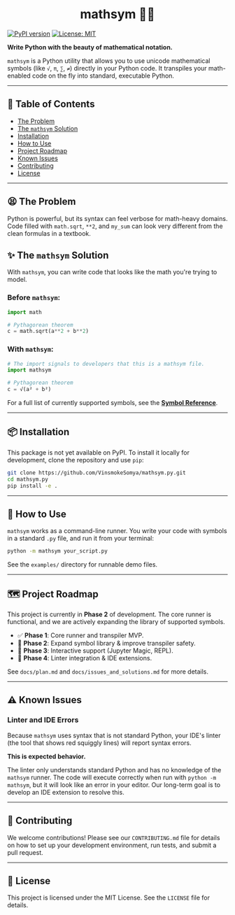 <div align="center">
  <h1 style="border-bottom: none;">
    mathsym 🐍✨
  </h1>
</div>



[![PyPI version](https://badge.fury.io/py/mathsym.svg)](https://badge.fury.io/py/mathsym)
[![License: MIT](https://img.shields.io/badge/License-MIT-yellow.svg)](https://opensource.org/licenses/MIT)

**Write Python with the beauty of mathematical notation.**

`mathsym` is a Python utility that allows you to use unicode mathematical symbols (like `√`, `π`, `∑`, `≠`) directly in your Python code. It transpiles your math-enabled code on the fly into standard, executable Python.

---

## 📖 Table of Contents
- [The Problem](#-the-problem)
- [The `mathsym` Solution](#-the-mathsym-solution)
- [Installation](#-installation)
- [How to Use](#-how-to-use)
- [Project Roadmap](#-project-roadmap)
- [Known Issues](#-known-issues)
- [Contributing](#-contributing)
- [License](#-license)

---

## 😫 The Problem
Python is powerful, but its syntax can feel verbose for math-heavy domains. Code filled with `math.sqrt`, `**2`, and `my_sum` can look very different from the clean formulas in a textbook.

## ✨ The `mathsym` Solution
With `mathsym`, you can write code that looks like the math you're trying to model.

### Before `mathsym`:
```python
import math

# Pythagorean theorem
c = math.sqrt(a**2 + b**2)
```

### With `mathsym`:
```python
# The import signals to developers that this is a mathsym file.
import mathsym

# Pythagorean theorem
c = √(a² + b²)
```

For a full list of currently supported symbols, see the [**Symbol Reference**](docs/symbols.md).

---

## 📦 Installation

This package is not yet available on PyPI. To install it locally for development, clone the repository and use `pip`:

```bash
git clone https://github.com/VinsmokeSomya/mathsym.py.git
cd mathsym.py
pip install -e .
```

---

## 🚀 How to Use
`mathsym` works as a command-line runner. You write your code with symbols in a standard `.py` file, and run it from your terminal:

```bash
python -m mathsym your_script.py
```

See the `examples/` directory for runnable demo files.

---

## 🗺️ Project Roadmap

This project is currently in **Phase 2** of development. The core runner is functional, and we are actively expanding the library of supported symbols.

- ✅ **Phase 1**: Core runner and transpiler MVP.
- 🚧 **Phase 2**: Expand symbol library & improve transpiler safety.
- 📝 **Phase 3**: Interactive support (Jupyter Magic, REPL).
- 📝 **Phase 4**: Linter integration & IDE extensions.

See `docs/plan.md` and `docs/issues_and_solutions.md` for more details.

---

## ⚠️ Known Issues

### Linter and IDE Errors
Because `mathsym` uses syntax that is not standard Python, your IDE's linter (the tool that shows red squiggly lines) will report syntax errors.

**This is expected behavior.**

The linter only understands standard Python and has no knowledge of the `mathsym` runner. The code will execute correctly when run with `python -m mathsym`, but it will look like an error in your editor. Our long-term goal is to develop an IDE extension to resolve this.

---

## 🙌 Contributing
We welcome contributions! Please see our `CONTRIBUTING.md` file for details on how to set up your development environment, run tests, and submit a pull request.

---

## 📜 License
This project is licensed under the MIT License. See the `LICENSE` file for details. 
